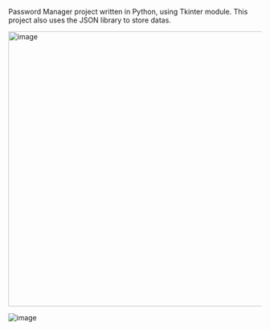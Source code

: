 Password Manager project written in Python, using Tkinter module. This project also uses the JSON library to store datas.



<img width="548" alt="image" src="https://user-images.githubusercontent.com/108498295/185519339-9c279783-302f-4d0b-9137-c318b6eb8fd3.png">



![image](https://user-images.githubusercontent.com/108498295/181848582-85b21dd6-4635-48e7-8a89-92290d84653a.png)
